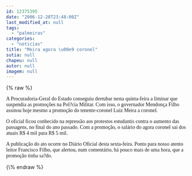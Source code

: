 ```yaml
---
id: 12375395
date: "2006-12-28T23:48:00Z"
last_modified_at: null
tags:
  - "palmeiras"
categories:
  - "noticias"
title: "Meira agora \u00e9 coronel"
sutia: null
chapeu: null
autor: null
imagem: null
---
```

{\% raw %}
<p><P><FONT face=Verdana>A Procuradoria-Geral do Estado conseguiu derrubar nesta quinta-feira a liminar que suspendia as promoções na Pol?cia Militar. Com isso, o governador Mendonça Filho assinou hoje mesmo a promoção do tenente-coronel Luiz Meira a coronel. </FONT></P></p>
<p><P><FONT face=Verdana>O oficial ficou&nbsp;conhecido na repressão aos protestos estudantis contra o aumento das passagens, no final do ano passado. Com a promoção, o salário do agora&nbsp;coronel sai dos atuais R$ 4 mil para R$ 5 mil.&nbsp;</FONT></P></p>
<p><P><FONT face=Verdana>A publicação do ato ocorre no Diário Oficial desta sexta-feira.&nbsp;Ponto para nosso atento leitor Francisco Filho, que alertou, num comentário, há pouco mais de uma hora, que a promoção tinha sa?do.</FONT></P> </p>
{\% endraw %}